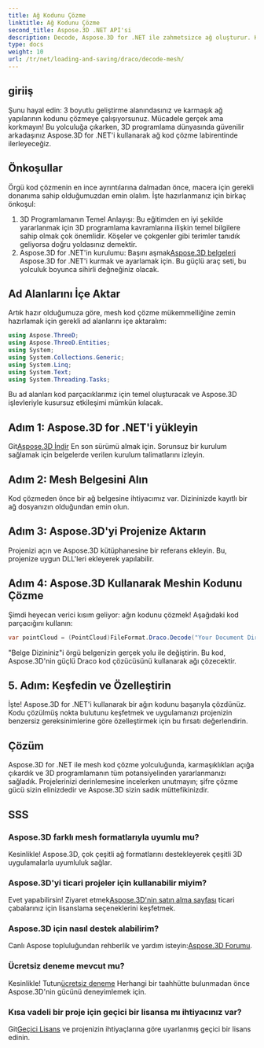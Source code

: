 ```yaml
---
title: Ağ Kodunu Çözme
linktitle: Ağ Kodunu Çözme
second_title: Aspose.3D .NET API'si
description: Decode, Aspose.3D for .NET ile zahmetsizce ağ oluşturur. Kesintisiz 3D programlamaya açılan kapınız. Projelerinizi keşfedin, özelleştirin ve geliştirin.
type: docs
weight: 10
url: /tr/net/loading-and-saving/draco/decode-mesh/
---
```

## giriiş
Şunu hayal edin: 3 boyutlu geliştirme alanındasınız ve karmaşık ağ yapılarının kodunu çözmeye çalışıyorsunuz. Mücadele gerçek ama korkmayın! Bu yolculuğa çıkarken, 3D programlama dünyasında güvenilir arkadaşınız Aspose.3D for .NET'i kullanarak ağ kod çözme labirentinde ilerleyeceğiz.
## Önkoşullar
Örgü kod çözmenin en ince ayrıntılarına dalmadan önce, macera için gerekli donanıma sahip olduğumuzdan emin olalım. İşte hazırlanmanız için birkaç önkoşul:
1. 3D Programlamanın Temel Anlayışı:
   Bu eğitimden en iyi şekilde yararlanmak için 3D programlama kavramlarına ilişkin temel bilgilere sahip olmak çok önemlidir. Köşeler ve çokgenler gibi terimler tanıdık geliyorsa doğru yoldasınız demektir.
2. Aspose.3D for .NET'in kurulumu:
    Başını aşmak[Aspose.3D belgeleri](https://reference.aspose.com/3d/net/) Aspose.3D for .NET'i kurmak ve ayarlamak için. Bu güçlü araç seti, bu yolculuk boyunca sihirli değneğiniz olacak.
## Ad Alanlarını İçe Aktar
Artık hazır olduğumuza göre, mesh kod çözme mükemmelliğine zemin hazırlamak için gerekli ad alanlarını içe aktaralım:
```csharp
using Aspose.ThreeD;
using Aspose.ThreeD.Entities;
using System;
using System.Collections.Generic;
using System.Linq;
using System.Text;
using System.Threading.Tasks;
```
Bu ad alanları kod parçacıklarımız için temel oluşturacak ve Aspose.3D işlevleriyle kusursuz etkileşimi mümkün kılacak.
## Adım 1: Aspose.3D for .NET'i yükleyin
   
 Git[Aspose.3D İndir](https://releases.aspose.com/3d/net/) En son sürümü almak için. Sorunsuz bir kurulum sağlamak için belgelerde verilen kurulum talimatlarını izleyin.
## Adım 2: Mesh Belgesini Alın
Kod çözmeden önce bir ağ belgesine ihtiyacımız var. Dizininizde kayıtlı bir ağ dosyanızın olduğundan emin olun.
## Adım 3: Aspose.3D'yi Projenize Aktarın
Projenizi açın ve Aspose.3D kütüphanesine bir referans ekleyin. Bu, projenize uygun DLL'leri ekleyerek yapılabilir.
## Adım 4: Aspose.3D Kullanarak Meshin Kodunu Çözme
Şimdi heyecan verici kısım geliyor: ağın kodunu çözmek! Aşağıdaki kod parçacığını kullanın:
```csharp
var pointCloud = (PointCloud)FileFormat.Draco.Decode("Your Document Directory" + "point_cloud_no_qp.drc");
```
"Belge Dizininiz"i örgü belgenizin gerçek yolu ile değiştirin. Bu kod, Aspose.3D'nin güçlü Draco kod çözücüsünü kullanarak ağı çözecektir.
## 5. Adım: Keşfedin ve Özelleştirin
İşte! Aspose.3D for .NET'i kullanarak bir ağın kodunu başarıyla çözdünüz. Kodu çözülmüş nokta bulutunu keşfetmek ve uygulamanızı projenizin benzersiz gereksinimlerine göre özelleştirmek için bu fırsatı değerlendirin.
## Çözüm
Aspose.3D for .NET ile mesh kod çözme yolculuğunda, karmaşıklıkları açığa çıkardık ve 3D programlamanın tüm potansiyelinden yararlanmanızı sağladık. Projelerinizi derinlemesine incelerken unutmayın; şifre çözme gücü sizin elinizdedir ve Aspose.3D sizin sadık müttefikinizdir.
## SSS
### Aspose.3D farklı mesh formatlarıyla uyumlu mu?
Kesinlikle! Aspose.3D, çok çeşitli ağ formatlarını destekleyerek çeşitli 3D uygulamalarla uyumluluk sağlar.
### Aspose.3D'yi ticari projeler için kullanabilir miyim?
 Evet yapabilirsin! Ziyaret etmek[Aspose.3D'nin satın alma sayfası](https://purchase.aspose.com/buy) ticari çabalarınız için lisanslama seçeneklerini keşfetmek.
### Aspose.3D için nasıl destek alabilirim?
 Canlı Aspose topluluğundan rehberlik ve yardım isteyin:[Aspose.3D Forumu](https://forum.aspose.com/c/3d/18).
### Ücretsiz deneme mevcut mu?
 Kesinlikle! Tutun[ücretsiz deneme](https://releases.aspose.com/) Herhangi bir taahhütte bulunmadan önce Aspose.3D'nin gücünü deneyimlemek için.
### Kısa vadeli bir proje için geçici bir lisansa mı ihtiyacınız var?
 Git[Geçici Lisans](https://purchase.aspose.com/temporary-license/) ve projenizin ihtiyaçlarına göre uyarlanmış geçici bir lisans edinin.